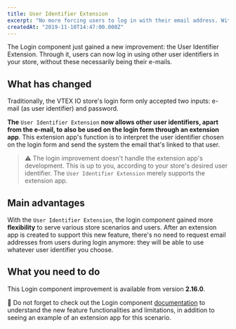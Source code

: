 ```yaml
---
title: User Identifier Extension
excerpt: "No more forcing users to log in with their email address. With the User Identifier Extension, you can choose user identifiers at will."
createdAt: "2019-11-10T14:47:00.000Z"
---
```


The Login component just gained a new improvement: the User Identifier Extension. Through it, users can now log in using other user identifiers in your store, without these necessarily being their e-mails. 

## What has changed

Traditionally, the VTEX IO store's login form only accepted two inputs: e-mail (as user identifier) and password. 

**The** `User Identifier Extension` **now allows other user identifiers, apart from the e-mail, to also be used on the login form through an extension app**. This extension app's function is to interpret the user identifier chosen on the login form and send the system the email that's linked to that user. 


> ⚠️ The login improvement doesn't handle the extension app's development. This is up to you, according to your store's desired user identifier. The `User Identifier Extension` merely supports the extension app. 


## Main advantages

With the `User Identifier Extension`, the login component gained more **flexibility** to serve various store scenarios and users. After an extension app is created to support this new feature, there's no need to request email addresses from users during login anymore: they will be able to use whatever user identifier you choose. 

## What you need to do

This Login component improvement is available from version **2.16.0**. 

:eyes: Do not forget to check out the Login component [documentation](https://vtex.io/docs/app/vtex.login) to understand the new feature functionalities and limitations, in addition to seeing an example of an extension app for this scenario.
